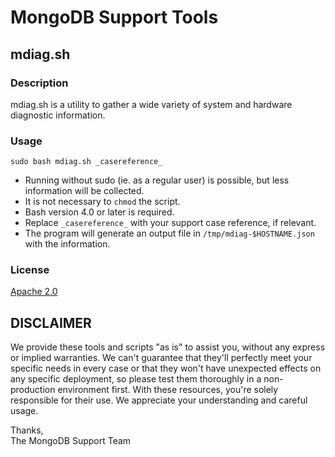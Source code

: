 MongoDB Support Tools
=====================

mdiag.sh
--------

### Description

mdiag.sh is a utility to gather a wide variety of system and hardware diagnostic information.

### Usage

```
sudo bash mdiag.sh _casereference_
```

- Running without sudo (ie. as a regular user) is possible, but less information will be collected.
- It is not necessary to `chmod` the script.
- Bash version 4.0 or later is required.
- Replace `_casereference_` with your support case reference, if relevant.
- The program will generate an output file in `/tmp/mdiag-$HOSTNAME.json` with the information.

### License

[Apache 2.0](http://www.apache.org/licenses/LICENSE-2.0)


DISCLAIMER
----------
We provide these tools and scripts "as is" to assist you, without any express or implied warranties. We can't guarantee that they'll perfectly meet your specific needs in every case or that they won't have unexpected effects on any specific deployment, so please test them thoroughly in a non-production environment first. With these resources, you're solely responsible for their use. We appreciate your understanding and careful usage.

Thanks,  
The MongoDB Support Team
